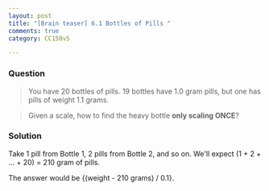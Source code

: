 ```yaml
---
layout: post
title: "[Brain teaser] 6.1 Bottles of Pills "
comments: true
category: CC150v5

---
```


### Question

> You have 20 bottles of pills. 19 bottles have 1.0 gram pills, but one has pills of weight 1.1 grams. 

> Given a scale, how to find the heavy bottle __only scaling ONCE__? 

### Solution

Take 1 pill from Bottle 1, 2 pills from Bottle 2, and so on. We'll expect (1 + 2 + ... + 20) = 210 gram of pills. 

The answer would be {(weight - 210 grams) / 0.1}. 
